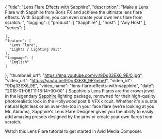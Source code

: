 {
  "title": "Lens Flare Effects with Sapphire",
  "description": "Make a Lens Flare with Sapphire from Boris FX and achieve the ultimate lens flare effects. With Sapphire, you can even create your own lens flare from scratch. ",
  "tagging": {
    "product": [
      "Sapphire"
    ],
    "host": [
      "Any Host"
    ],
    "series": [

    ],
    "feature": [
      "Lens Flare",
      "Lights / Lighting Unit"
    ],
    "language": [
      "English"
    ]
  },
  "thumbnail_url": "https://img.youtube.com/vi/9Dg33EX6_9E/0.jpg",
  "video_url": "https://youtu.be/9Dg33EX6_9E?rel=0",
  "video_id": "9Dg33EX6_9E",
  "video_name": "lens-flare-effects-with-sapphire",
  "date": "2018-01-08T11:18:14+00:00"
}
Sapphire's Lens Flares are the crown jewel in the legendary [Sapphire](/products/sapphire/) lighting package, renowned for their high-quality photorealistic look in the Hollywood post & VFX circuit. Whether it's a subtle natural light leak or an over-the-top in your face flare (we're looking at you Mr. Abrams), Sapphire's Lens Flare Designer gives you the ability to easily add amazing presets designed by the pros or create your own flares from scratch.

Watch this Lens Flare tutorial to get started in Avid Media Composer.
